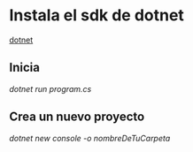 # Instala el sdk de dotnet  
[dotnet](https://dotnet.microsoft.com/download)  

## Inicia  
*dotnet run program.cs*  

## Crea un nuevo proyecto  
*dotnet new console -o nombreDeTuCarpeta*  


